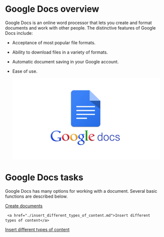 # Google Docs overview

Google Docs is an online word processor that lets you create and format documents and work with other people. The distinctive features of Google Docs include:

- Acceptance of most popular file formats.
- Ability to download files in a variety of formats.
- Automatic document saving in your Google account.
- Ease of use.

    ![Google Docs image](/assets/google_docs.png)

# Google Docs tasks

Google Docs has many options for working with a document. Several basic functions are described below.

<html>
     <a href="./create_documents.md">Create documents</a>

     <a href="./insert_different_types_of_content.md">Insert different types of content</a>  
<html>


<html>
  <a href="./insert_different_types_of_content.md">Insert different types of content</a>  
<html>  
